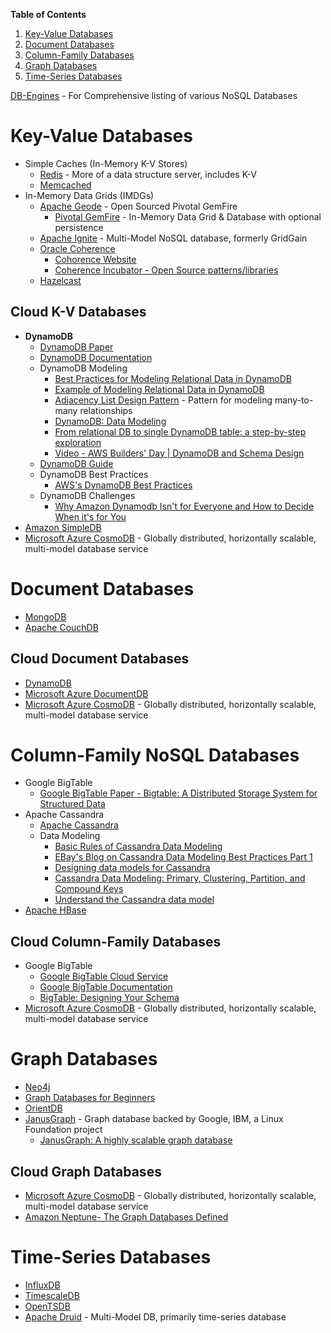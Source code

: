 **Table of Contents**
1. [Key-Value Databases](https://github.com/sandwi/curated-lists/tree/master/distributed-systems/nosql#key-value-databases)
1. [Document Databases](https://github.com/sandwi/curated-lists/blob/master/distributed-systems/nosql/README.md#document-databases)
1. [Column-Family Databases](https://github.com/sandwi/curated-lists/blob/master/distributed-systems/nosql/README.md#column-family-nosql-databases)
1. [Graph Databases](https://github.com/sandwi/curated-lists/blob/master/distributed-systems/nosql/README.md#graph-databases)
1. [Time-Series Databases](https://github.com/sandwi/curated-lists/blob/master/distributed-systems/nosql/README.md#time-series-databases)  
   
[DB-Engines](https://db-engines.com/en/) - For Comprehensive listing of various NoSQL Databases

# Key-Value Databases
* Simple Caches (In-Memory K-V Stores)
  * [Redis](https://redis.io/) - More of a data structure server, includes K-V
  * [Memcached](http://www.memcached.org/)
* In-Memory Data Grids (IMDGs)
  * [Apache Geode](https://geode.apache.org/) - Open Sourced Pivotal GemFire
    * [Pivotal GemFire](https://pivotal.io/pivotal-gemfire) - In-Memory Data Grid & Database with optional persistence
  * [Apache Ignite](https://ignite.apache.org/) - Multi-Model NoSQL database, formerly GridGain
  * [Oracle Coherence](https://www.oracle.com/middleware/technologies/coherence.html)
    * [Cohorence Website](http://coherence.java.net/)
    * [Coherence Incubator - Open Source patterns/libraries](https://github.com/coherence-community/coherence-incubator)
  * [Hazelcast](https://hazelcast.com/)
  
## Cloud K-V Databases
* **DynamoDB**
  * [DynamoDB Paper](https://www.allthingsdistributed.com/files/amazon-dynamo-sosp2007.pdf)
  * [DynamoDB Documentation](https://docs.aws.amazon.com/dynamodb/index.html)
  * DynamoDB Modeling
    * [Best Practices for Modeling Relational Data in DynamoDB](https://docs.aws.amazon.com/amazondynamodb/latest/developerguide/bp-relational-modeling.html)
    * [Example of Modeling Relational Data in DynamoDB](https://docs.aws.amazon.com/amazondynamodb/latest/developerguide/bp-modeling-nosql-B.html)
    * [Adjacency List Design Pattern](https://docs.aws.amazon.com/amazondynamodb/latest/developerguide/bp-adjacency-graphs.html#bp-adjacency-lists) - Pattern for modeling many-to-many relationships
    * [DynamoDB: Data Modeling](https://medium.com/hotels-com-technology/dynamodb-data-modeling-c4b02729ac08)
    * [From relational DB to single DynamoDB table: a step-by-step exploration](https://www.trek10.com/blog/dynamodb-single-table-relational-modeling/)
    * [Video - AWS Builders' Day | DynamoDB and Schema Design](https://www.youtube.com/watch?v=ziqm6q-JsGQ)
  * [DynamoDB Guide](https://www.dynamodbguide.com/the-dynamo-paper/)
  * DynamoDB Best Practices
    * [AWS's DynamoDB Best Practices](https://docs.aws.amazon.com/amazondynamodb/latest/developerguide/best-practices.html)
  * DynamoDB Challenges
    * [Why Amazon Dynamodb Isn't for Everyone and How to Decide When it's for You](https://read.acloud.guru/why-amazon-dynamodb-isnt-for-everyone-and-how-to-decide-when-it-s-for-you-aefc52ea9476)
* [Amazon SimpleDB](https://aws.amazon.com/simpledb/)
* [Microsoft Azure CosmoDB](https://azure.microsoft.com/en-us/services/cosmos-db/) - Globally distributed, horizontally scalable, multi-model database service

# Document Databases
* [MongoDB](https://www.mongodb.com/)
* [Apache CouchDB](http://couchdb.apache.org/)

## Cloud Document Databases
* [DynamoDB](https://docs.aws.amazon.com/dynamodb/index.html)
* [Microsoft Azure DocumentDB](https://azure.microsoft.com/en-us/resources/videos/introduction-to-azure-documentdb/)
* [Microsoft Azure CosmoDB](https://azure.microsoft.com/en-us/services/cosmos-db/) - Globally distributed, horizontally scalable, multi-model database service

# Column-Family NoSQL Databases
* Google BigTable
  * [Google BigTable Paper - Bigtable: A Distributed Storage System for Structured Data](https://research.google.com/archive/bigtable-osdi06.pdf)
* Apache Cassandra
  * [Apache Cassandra](http://cassandra.apache.org/)
  * Data Modeling
    * [Basic Rules of Cassandra Data Modeling](https://www.datastax.com/dev/blog/basic-rules-of-cassandra-data-modeling)
    * [EBay's Blog on Cassandra Data Modeling Best Practices Part 1](https://www.ebayinc.com/stories/blogs/tech/cassandra-data-modeling-best-practices-part-1/)
    * [Designing data models for Cassandra](https://www.oreilly.com/ideas/cassandra-data-modeling)
    * [Cassandra Data Modeling: Primary, Clustering, Partition, and Compound Keys](https://dzone.com/articles/cassandra-data-modeling-primary-clustering-partiti)
    * [Understand the Cassandra data model](https://pandaforme.gitbooks.io/introduction-to-cassandra/content/understand_the_cassandra_data_model.html)
* [Apache HBase](http://hbase.apache.org/)

## Cloud Column-Family Databases
* Google BigTable
  * [Google BigTable Cloud Service](https://cloud.google.com/bigtable/)
  * [Google BigTable Documentation](https://cloud.google.com/bigtable/docs/overview)
  * [BigTable: Designing Your Schema](https://cloud.google.com/bigtable/docs/schema-design)
* [Microsoft Azure CosmoDB](https://azure.microsoft.com/en-us/services/cosmos-db/) - Globally distributed, horizontally scalable, multi-model database service

# Graph Databases
* [Neo4j](https://neo4j.com/)
* [Graph Databases for Beginners](https://neo4j.com/blog/why-graph-databases-are-the-future/)
* [OrientDB](https://orientdb.com/graph-database/)
* [JanusGraph](https://janusgraph.org/) - Graph database backed by Google, IBM, a Linux Foundation project
  * [JanusGraph: A highly scalable graph database](https://opensource.google.com/projects/janusgraph)

## Cloud Graph Databases
* [Microsoft Azure CosmoDB](https://azure.microsoft.com/en-us/services/cosmos-db/) - Globally distributed, horizontally scalable, multi-model database service
* [Amazon Neptune- The Graph Databases Defined](https://aws.amazon.com/nosql/graph/)

# Time-Series Databases
* [InfluxDB](https://www.influxdata.com/products/influxdb-overview/)
* [TimescaleDB](www.timescale.com)
* [OpenTSDB](http://opentsdb.net/)
* [Apache Druid](https://druid.apache.org/) - Multi-Model DB, primarily time-series database



